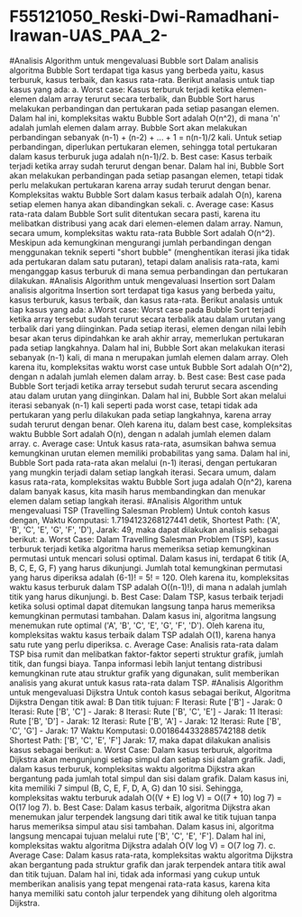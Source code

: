 # F55121050_Reski-Dwi-Ramadhani-Irawan-UAS_PAA_2-
#Analisis Algorithm untuk mengevaluasi Bubble sort
Dalam analisis algoritma Bubble Sort terdapat tiga kasus yang berbeda yaitu, kasus terburuk, kasus terbaik, dan kasus rata-rata. Berikut analasis untuk tiap kasus yang ada:
a. Worst case:
Kasus terburuk terjadi ketika elemen-elemen dalam array terurut secara terbalik, dan Bubble Sort harus melakukan perbandingan dan pertukaran pada setiap pasangan elemen. Dalam hal ini, kompleksitas waktu Bubble Sort adalah O(n^2), di mana 'n' adalah jumlah elemen dalam array. Bubble Sort akan melakukan perbandingan sebanyak (n-1) + (n-2) + ... + 1 = n(n-1)/2 kali. Untuk setiap perbandingan, diperlukan pertukaran elemen, sehingga total pertukaran dalam kasus terburuk juga adalah n(n-1)/2. 
b. Best case:
Kasus terbaik terjadi ketika array sudah terurut dengan benar. Dalam hal ini, Bubble Sort akan melakukan perbandingan pada setiap pasangan elemen, tetapi tidak perlu melakukan pertukaran karena array sudah terurut dengan benar. Kompleksitas waktu Bubble Sort dalam kasus terbaik adalah O(n), karena setiap elemen hanya akan dibandingkan sekali.
c. Average case:
Kasus rata-rata dalam Bubble Sort sulit ditentukan secara pasti, karena itu melibatkan distribusi yang acak dari elemen-elemen dalam array. Namun, secara umum, kompleksitas waktu rata-rata Bubble Sort adalah O(n^2). Meskipun ada kemungkinan mengurangi jumlah perbandingan dengan menggunakan teknik seperti "short bubble" (menghentikan iterasi jika tidak ada pertukaran dalam satu putaran), tetapi dalam analisis rata-rata, kami menganggap kasus terburuk di mana semua perbandingan dan pertukaran dilakukan.
#Analisis Algorithm untuk mengevaluasi Insertion sort
Dalam analisis algoritma Insertion sort terdapat tiga kasus yang berbeda yaitu, kasus terburuk, kasus terbaik, dan kasus rata-rata. Berikut analasis untuk tiap kasus yang ada:
a.Worst case:
Worst case pada Bubble Sort terjadi ketika array tersebut sudah terurut secara terbalik atau dalam urutan yang terbalik dari yang diinginkan. Pada setiap iterasi, elemen dengan nilai lebih besar akan terus dipindahkan ke arah akhir array, memerlukan pertukaran pada setiap langkahnya. Dalam hal ini, Bubble Sort akan melakukan iterasi sebanyak (n-1) kali, di mana n merupakan jumlah elemen dalam array. Oleh karena itu, kompleksitas waktu worst case untuk Bubble Sort adalah O(n^2), dengan n adalah jumlah elemen dalam array.
b. Best case:
Best case pada Bubble Sort terjadi ketika array tersebut sudah terurut secara ascending atau dalam urutan yang diinginkan. Dalam hal ini, Bubble Sort akan melalui iterasi sebanyak (n-1) kali seperti pada worst case, tetapi tidak ada pertukaran yang perlu dilakukan pada setiap langkahnya, karena array sudah terurut dengan benar. Oleh karena itu, dalam best case, kompleksitas waktu Bubble Sort adalah O(n), dengan n adalah jumlah elemen dalam array.
c. Average case:
Untuk kasus rata-rata, asumsikan bahwa semua kemungkinan urutan elemen memiliki probabilitas yang sama. Dalam hal ini, Bubble Sort pada rata-rata akan melalui (n-1) iterasi, dengan pertukaran yang mungkin terjadi dalam setiap langkah iterasi. Secara umum, dalam kasus rata-rata, kompleksitas waktu Bubble Sort juga adalah O(n^2), karena dalam banyak kasus, kita masih harus membandingkan dan menukar elemen dalam setiap langkah iterasi.
#Analisis Algorithm untuk mengevaluasi TSP (Travelling Salesman Problem) 
Untuk contoh kasus  dengan, Waktu Komputasi: 1.7194123268127441 detik, Shortest Path: ('A', 'B', 'C', 'E', 'G', 'F', 'D'), Jarak: 49, maka dapat dilakukan analisis sebagai berikut:
a. Worst Case:
Dalam Travelling Salesman Problem (TSP), kasus terburuk terjadi ketika algoritma harus memeriksa setiap kemungkinan permutasi untuk mencari solusi optimal. Dalam kasus ini, terdapat 6 titik (A, B, C, E, G, F) yang harus dikunjungi. Jumlah total kemungkinan permutasi yang harus diperiksa adalah (6-1)! = 5! = 120. Oleh karena itu, kompleksitas waktu kasus terburuk dalam TSP adalah O((n-1)!), di mana n adalah jumlah titik yang harus dikunjungi.
b. Best Case:
Dalam TSP, kasus terbaik terjadi ketika solusi optimal dapat ditemukan langsung tanpa harus memeriksa kemungkinan permutasi tambahan. Dalam kasus ini, algoritma langsung menemukan rute optimal ('A', 'B', 'C', 'E', 'G', 'F', 'D'). Oleh karena itu, kompleksitas waktu kasus terbaik dalam TSP adalah O(1), karena hanya satu rute yang perlu diperiksa.
c. Average Case:
Analisis rata-rata dalam TSP bisa rumit dan melibatkan faktor-faktor seperti struktur grafik, jumlah titik, dan fungsi biaya. Tanpa informasi lebih lanjut tentang distribusi kemungkinan rute atau struktur grafik yang digunakan, sulit memberikan analisis yang akurat untuk kasus rata-rata dalam TSP.
#Analisis Algorithm untuk mengevaluasi Dijkstra
Untuk contoh kasus sebagai berikut, Algoritma Dijkstra
Dengan titik awal: B
Dan titik tujuan: F
Iterasi: Rute ['B'] - Jarak: 0
Iterasi: Rute ['B', 'C'] - Jarak: 8
Iterasi: Rute ['B', 'C', 'E'] - Jarak: 11
Iterasi: Rute ['B', 'D'] - Jarak: 12
Iterasi: Rute ['B', 'A'] - Jarak: 12
Iterasi: Rute ['B', 'C', 'G'] - Jarak: 17
Waktu Komputasi: 0.0018644332885742188 detik
Shortest Path:
['B', 'C', 'E', 'F']
Jarak: 17, maka dapat dilakukan analisis kasus sebagai berikut:
a. Worst Case:
Dalam kasus terburuk, algoritma Dijkstra akan mengunjungi setiap simpul dan setiap sisi dalam grafik. Jadi, dalam kasus terburuk, kompleksitas waktu algoritma Dijkstra akan bergantung pada jumlah total simpul dan sisi dalam grafik. Dalam kasus ini, kita memiliki 7 simpul (B, C, E, F, D, A, G) dan 10 sisi. Sehingga, kompleksitas waktu terburuk adalah O((V + E) log V) = O((7 + 10) log 7) = O(17 log 7).
b. Best Case:
Dalam kasus terbaik, algoritma Dijkstra akan menemukan jalur terpendek langsung dari titik awal ke titik tujuan tanpa harus memeriksa simpul atau sisi tambahan. Dalam kasus ini, algoritma langsung mencapai tujuan melalui rute ['B', 'C', 'E', 'F']. Dalam hal ini, kompleksitas waktu algoritma Dijkstra adalah O(V log V) = O(7 log 7).
c. Average Case:
Dalam kasus rata-rata, kompleksitas waktu algoritma Dijkstra akan bergantung pada struktur grafik dan jarak terpendek antara titik awal dan titik tujuan. Dalam hal ini, tidak ada informasi yang cukup untuk memberikan analisis yang tepat mengenai rata-rata kasus, karena kita hanya memiliki satu contoh jalur terpendek yang dihitung oleh algoritma Dijkstra.
